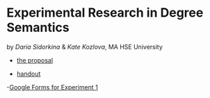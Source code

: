 # Experimental Research in Degree Semantics

by *Daria Sidorkina* & *Kate Kozlova*, MA HSE University

- [the proposal](https://docs.google.com/document/d/19ejvYl_fHBgEsRuT7aicVmhUDuncvPY_7kWqXL59kwY/edit?usp=sharing)

- [handout](https://docs.google.com/document/d/1T8mJ_b1TvoFnSk6Sgf00KhHNrmqyu_-cAKBtH6w_8fc/edit?usp=sharing)

-[Google Forms for Experiment 1](https://docs.google.com/forms/d/e/1FAIpQLSeP2JiAL1_qcOf6RCQ7ounhKMDPj2nJoH9TZSVyevqo7Ezr5g/viewform?usp=dialog)
